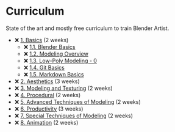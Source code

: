 # Curriculum

State of the art and mostly free curriculum to train Blender Artist.

- ❌ [1. Basics](./1_basics.md) (2 weeks)
  - ❌ [1.1. Blender Basics](./1_basics.md#11-blender-basics)
  - ❌ [1.2. Modeling Overview](./1_basics.md#12-modeling-overview)
  - ❌ [1.3. Low-Poly Modeling - 0](./1_basics.md#13-low-poly-modeling---0)
  - ❌ [1.4. Git Basics](./1_basics.md#14-git-basics)
  - ❌ [1.5. Markdown Basics](./1_basics.md#15-markdown-basics)
- ❌ [2. Aesthetics](./2_aesthetics.md) (3 weeks)
- ❌ [3. Modeling and Texturing](./3_modeling_and_texturing.md) (2 weeks)
- ❌ [4. Procedural](./4_procedural.md) (2 weeks)
- ❌ [5. Advanced Techniques of Modeling](./5_advanced_modeling.md) (2 weeks)
- ❌ [6. Productivity](./6_productivity.md) (3 weeks)
- ❌ [7. Special Techniques of Modeling](./7_animation.md) (2 weeks)
- ❌ [8. Animation](./8_animation.md) (2 weeks)
